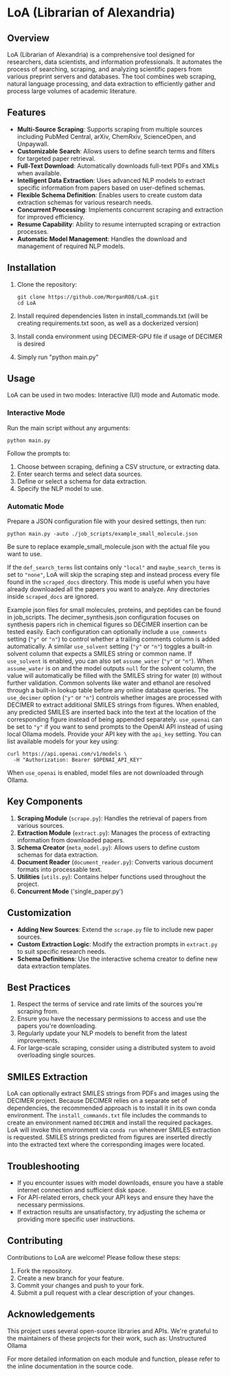# LoA (Librarian of Alexandria)

## Overview

LoA (Librarian of Alexandria) is a comprehensive tool designed for researchers, data scientists, and information professionals. It automates the process of searching, scraping, and analyzing scientific papers from various preprint servers and databases. The tool combines web scraping, natural language processing, and data extraction to efficiently gather and process large volumes of academic literature.

## Features

- **Multi-Source Scraping**: Supports scraping from multiple sources including PubMed Central, arXiv, ChemRxiv, ScienceOpen, and Unpaywall.
- **Customizable Search**: Allows users to define search terms and filters for targeted paper retrieval.
- **Full-Text Download**: Automatically downloads full-text PDFs and XMLs when available.
- **Intelligent Data Extraction**: Uses advanced NLP models to extract specific information from papers based on user-defined schemas.
- **Flexible Schema Definition**: Enables users to create custom data extraction schemas for various research needs.
- **Concurrent Processing**: Implements concurrent scraping and extraction for improved efficiency.
- **Resume Capability**: Ability to resume interrupted scraping or extraction processes.
- **Automatic Model Management**: Handles the download and management of required NLP models.

## Installation

1. Clone the repository:
   ```
   git clone https://github.com/MorganRO8/LoA.git
   cd LoA
   ```

2. Install required dependencies listen in install_commands.txt (will be creating requirements.txt soon, as well as a dockerized version)

3. Install conda environment using DECIMER-GPU file if usage of DECIMER is desired

4. Simply run "python main.py"

## Usage

LoA can be used in two modes: Interactive (UI) mode and Automatic mode. 

### Interactive Mode

Run the main script without any arguments:

```
python main.py
```

Follow the prompts to:
1. Choose between scraping, defining a CSV structure, or extracting data.
2. Enter search terms and select data sources.
3. Define or select a schema for data extraction.
4. Specify the NLP model to use.

### Automatic Mode

Prepare a JSON configuration file with your desired settings, then run:

```
python main.py -auto ./job_scripts/example_small_molecule.json
```

Be sure to replace example_small_molecule.json with the actual file you want to use.

If the `def_search_terms` list contains only `"local"` and `maybe_search_terms`
is set to `"none"`, LoA will skip the scraping step and instead process every
file found in the `scraped_docs` directory. This mode is useful when you have
already downloaded all the papers you want to analyze. Any directories inside
`scraped_docs` are ignored.

Example json files for small molecules, proteins, and peptides can be found in job_scripts.
The decimer_synthesis.json configuration focuses on synthesis papers rich in
chemical figures so DECIMER insertion can be tested easily.
Each configuration can optionally include a `use_comments` setting (`"y"` or `"n"`) to control
whether a trailing comments column is added automatically. A similar `use_solvent` setting
(`"y"` or `"n"`) toggles a built-in solvent column that expects a SMILES string or common name.
If `use_solvent` is enabled, you can also set `assume_water` (`"y"` or `"n"`). When `assume_water`
is on and the model outputs `null` for the solvent column, the value will automatically be filled
with the SMILES string for water (`O`) without further validation.
Common solvents like water and ethanol are resolved through a built-in lookup
table before any online database queries.
The `use_decimer` option (`"y"` or `"n"`) controls whether images are processed
with DECIMER to extract additional SMILES strings from figures. When enabled,
any predicted SMILES are inserted back into the text at the location of the
corresponding figure instead of being appended separately.
`use_openai` can be set to `"y"` if you want to send prompts to the OpenAI API
instead of using local Ollama models. Provide your API key with the `api_key`
setting. You can list available models for your key using:
```
curl https://api.openai.com/v1/models \
  -H "Authorization: Bearer $OPENAI_API_KEY"
```
When `use_openai` is enabled, model files are not downloaded through Ollama.

## Key Components

1. **Scraping Module** (`scrape.py`): Handles the retrieval of papers from various sources.
2. **Extraction Module** (`extract.py`): Manages the process of extracting information from downloaded papers.
3. **Schema Creator** (`meta_model.py`): Allows users to define custom schemas for data extraction.
4. **Document Reader** (`document_reader.py`): Converts various document formats into processable text.
5. **Utilities** (`utils.py`): Contains helper functions used throughout the project.
6. **Concurrent Mode** ('single_paper.py')

## Customization

- **Adding New Sources**: Extend the `scrape.py` file to include new paper sources.
- **Custom Extraction Logic**: Modify the extraction prompts in `extract.py` to suit specific research needs.
- **Schema Definitions**: Use the interactive schema creator to define new data extraction templates.

## Best Practices

1. Respect the terms of service and rate limits of the sources you're scraping from.
2. Ensure you have the necessary permissions to access and use the papers you're downloading.
3. Regularly update your NLP models to benefit from the latest improvements.
4. For large-scale scraping, consider using a distributed system to avoid overloading single sources.

## SMILES Extraction

LoA can optionally extract SMILES strings from PDFs and images using the
DECIMER project. Because DECIMER relies on a separate set of dependencies,
the recommended approach is to install it in its own conda environment. The
`install_commands.txt` file includes the commands to create an environment
named `DECIMER` and install the required packages. LoA will invoke this
environment via `conda run` whenever SMILES extraction is requested. SMILES
strings predicted from figures are inserted directly into the extracted text
where the corresponding images were located.

## Troubleshooting

- If you encounter issues with model downloads, ensure you have a stable internet connection and sufficient disk space.
- For API-related errors, check your API keys and ensure they have the necessary permissions.
- If extraction results are unsatisfactory, try adjusting the schema or providing more specific user instructions.

## Contributing

Contributions to LoA are welcome! Please follow these steps:

1. Fork the repository.
2. Create a new branch for your feature.
3. Commit your changes and push to your fork.
4. Submit a pull request with a clear description of your changes.

## Acknowledgements

This project uses several open-source libraries and APIs. We're grateful to the maintainers of these projects for their work, such as:
Unstructured
Ollama

For more detailed information on each module and function, please refer to the inline documentation in the source code.



